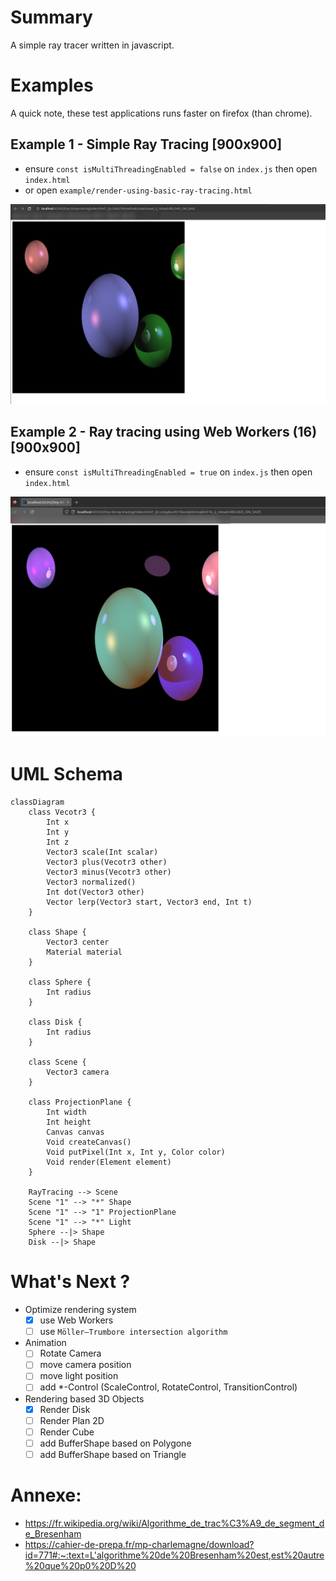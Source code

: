 # Summary

A simple ray tracer written in javascript.

# Examples

A quick note, these test applications runs faster on firefox (than chrome).

## Example 1 - Simple Ray Tracing [900x900]

- ensure `const isMultiThreadingEnabled = false` on `index.js` then open `index.html`
- or open `example/render-using-basic-ray-tracing.html`

![sphere-rendering.png](docs/sphere-rendering.png)


## Example 2 - Ray tracing using Web Workers (16) [900x900]

- ensure `const isMultiThreadingEnabled = true` on `index.js` then open `index.html`

![sphere-rendering.png](docs/rendering-using-web-workers.png)


# UML Schema
```mermaid
classDiagram
    class Vecotr3 {
        Int x
        Int y
        Int z
        Vector3 scale(Int scalar)
        Vector3 plus(Vecotr3 other)
        Vector3 minus(Vecotr3 other)
        Vector3 normalized()
        Int dot(Vector3 other)
        Vector lerp(Vector3 start, Vector3 end, Int t)
    }

    class Shape {
        Vector3 center
        Material material
    }
    
    class Sphere {
        Int radius
    }
    
    class Disk {
        Int radius
    }

    class Scene {
        Vector3 camera
    }

    class ProjectionPlane {
        Int width
        Int height
        Canvas canvas
        Void createCanvas()
        Void putPixel(Int x, Int y, Color color)
        Void render(Element element)
    }
    
    RayTracing --> Scene
    Scene "1" --> "*" Shape
    Scene "1" --> "1" ProjectionPlane
    Scene "1" --> "*" Light
    Sphere --|> Shape
    Disk --|> Shape
```

# What's Next ?

- Optimize rendering system 
   - [x] use Web Workers
   - [ ] use `Möller–Trumbore intersection algorithm`

- Animation
   - [ ] Rotate Camera
   - [ ] move camera position
   - [ ] move light position
   - [ ] add *-Control (ScaleControl, RotateControl, TransitionControl)

- Rendering based 3D Objects
   - [x] Render Disk 
   - [ ] Render Plan 2D
   - [ ] Render Cube
   - [ ] add BufferShape based on Polygone
   - [ ] add BufferShape based on Triangle

# Annexe:
- https://fr.wikipedia.org/wiki/Algorithme_de_trac%C3%A9_de_segment_de_Bresenham
- https://cahier-de-prepa.fr/mp-charlemagne/download?id=771#:~:text=L'algorithme%20de%20Bresenham%20est,est%20autre%20que%20p0%20D%20
